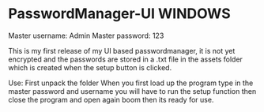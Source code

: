 # PasswordManager-UI WINDOWS
Master username: Admin
Master password: 123

This is my first release of my UI based passwordmanager, 
it is not yet encrypted and the passwords are stored in a .txt file in the assets folder which is created
when the setup button is clicked.

Use:
First unpack the folder
When you first load up the program type in the master password and username you will have to run the setup function
then close the program and open again boom then its ready for use.

